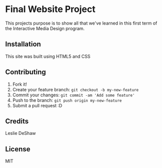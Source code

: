 # Final Website Project


This projects purpose is to show all that we've learned in this first term of the Interactive Media Design program.

## Installation

This site was built using HTML5 and CSS


## Contributing

1. Fork it!
2. Create your feature branch: `git checkout -b my-new-feature`
3. Commit your changes: `git commit -am 'Add some feature'`
4. Push to the branch: `git push origin my-new-feature`
5. Submit a pull request :D

## Credits

Leslie DeShaw

## License


MIT

